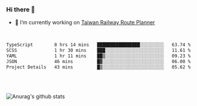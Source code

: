 ### Hi there 👋

- 🔭 I’m currently working on [Taiwan Railway Route Planner](https://github.com/Taiwan-Railway-Route-Planner)

<br/>

<!--START_SECTION:waka-->

```txt
TypeScript        8 hrs 14 mins   ████████████████░░░░░░░░░   63.74 %
SCSS              1 hr 30 mins    ███░░░░░░░░░░░░░░░░░░░░░░   11.61 %
YAML              1 hr 11 mins    ██▒░░░░░░░░░░░░░░░░░░░░░░   09.23 %
JSON              46 mins         █▓░░░░░░░░░░░░░░░░░░░░░░░   06.00 %
Project Details   43 mins         █▒░░░░░░░░░░░░░░░░░░░░░░░   05.62 %
```

<!--END_SECTION:waka-->

<br/>
<br/>

![Anurag's github stats](https://github-readme-stats.vercel.app/api?username=DepickereSven&show_icons=true&theme=tokyonight)



<!--
**DepickereSven/DepickereSven** is a ✨ _special_ ✨ repository because its `README.md` (this file) appears on your GitHub profile.

Here are some ideas to get you started:

- 🔭 I’m currently working on ...
- 🌱 I’m currently learning ...
- 👯 I’m looking to collaborate on ...
- 🤔 I’m looking for help with ...
- 💬 Ask me about ...
- 📫 How to reach me: ...
- 😄 Pronouns: ...
- ⚡ Fun fact: ...
-->
